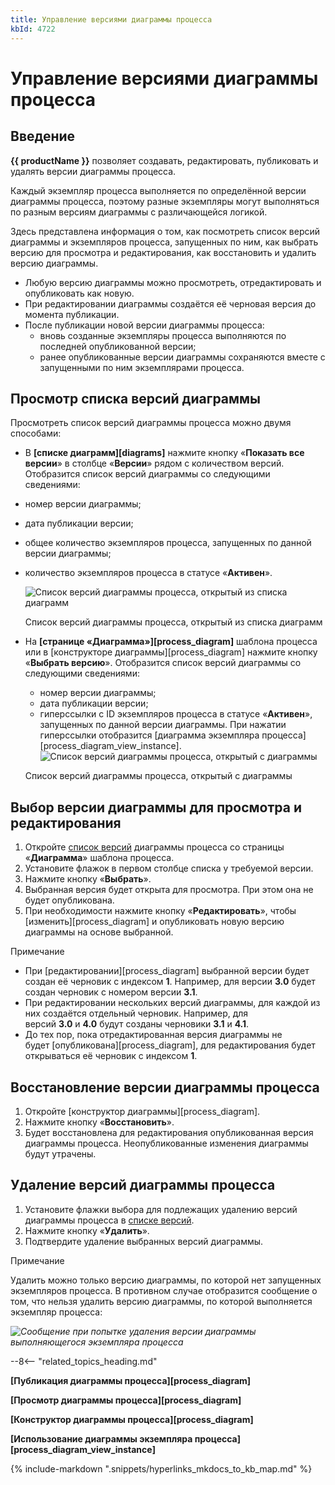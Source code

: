 ```yaml
---
title: Управление версиями диаграммы процесса
kbId: 4722
---
```


# Управление версиями диаграммы процесса

## Введение

**{{ productName }}** позволяет создавать, редактировать, публиковать и удалять версии диаграммы процесса.

Каждый экземпляр процесса выполняется по определённой версии диаграммы процесса, поэтому разные экземпляры могут выполняться по разным версиям диаграммы с различающейся логикой.

Здесь представлена информация о том, как посмотреть список версий диаграммы и экземпляров процесса, запущенных по ним, как выбрать версию для просмотра и редактирования, как восстановить и удалить версию диаграммы.

- Любую версию диаграммы можно просмотреть, отредактировать и опубликовать как новую.
- При редактировании диаграммы создаётся её черновая версия до момента публикации.
- После публикации новой версии диаграммы процесса:
  - вновь созданные экземпляры процесса выполняются по последней опубликованной версии;
  - ранее опубликованные версии диаграммы сохраняются вместе с запущенными по ним экземплярами процесса.

## Просмотр списка версий диаграммы

Просмотреть список версий диаграммы процесса можно двумя способами:

- В **[списке диаграмм][diagrams]** нажмите кнопку «**Показать все версии**» в столбце «**Версии**» рядом с количеством версий. Отобразится список версий диаграммы со следующими сведениями:
- номер версии диаграммы;
- дата публикации версии;
- общее количество экземпляров процесса, запущенных по данной версии диаграммы;
- количество экземпляров процесса в статусе «**Активен**».

  ![Список версий диаграммы процесса, открытый из списка диаграмм](https://kb.comindware.ru/assets/process_diagram_list_versions.png)

  Список версий диаграммы процесса, открытый из списка диаграмм
- На **[странице «**Диаграмма**»][process_diagram]** шаблона процесса или в [конструкторе диаграммы][process_diagram] нажмите кнопку «**Выбрать версию**». Отобразится список версий диаграммы со следующими сведениями:

  - номер версии диаграммы;
  - дата публикации версии;
  - гиперссылки с ID экземпляров процесса в статусе «**Активен**», запущенных по данной версии диаграммы. При нажатии гиперссылки отобразится [диаграмма экземпляра процесса][process_diagram_view_instance].![Список версий диаграммы процесса, открытый c диаграммы](https://kb.comindware.ru/assets/process_diagram_version_list.png)

  Список версий диаграммы процесса, открытый c диаграммы

## Выбор версии диаграммы для просмотра и редактирования

1. Откройте [список версий](#process_diagram_version_list) диаграммы процесса со страницы «**Диаграмма**» шаблона процесса.
2. Установите флажок в первом столбце списка у требуемой версии.
3. Нажмите кнопку «**Выбрать**».
4. Выбранная версия будет открыта для просмотра. При этом она не будет опубликована.
5. При необходимости нажмите кнопку «**Редактировать**», чтобы [изменить][process_diagram] и опубликовать новую версию диаграммы на основе выбранной.

Примечание

- При [редактировании][process_diagram] выбранной версии будет создан её черновик с индексом **1**. Например, для версии **3.0** будет создан черновик с номером версии **3.1**.
- При редактировании нескольких версий диаграммы, для каждой из них создаётся отдельный черновик. Например, для версий **3.0** и **4.0** будут созданы черновики **3.1** и **4.1**.
- До тех пор, пока отредактированная версия диаграммы не будет [опубликована][process_diagram], для редактирования будет открываться её черновик с индексом **1**.

## Восстановление версии диаграммы процесса

1. Откройте [конструктор диаграммы][process_diagram].
2. Нажмите кнопку «**Восстановить**».
3. Будет восстановлена для редактирования опубликованная версия диаграммы процесса. Неопубликованные изменения диаграммы будут утрачены.

## Удаление версий диаграммы процесса

1. Установите флажки выбора для подлежащих удалению версий диаграммы процесса в [списке версий](#diagram_version_list_view).
2. Нажмите кнопку «**Удалить**».
3. Подтвердите удаление выбранных версий диаграммы.

Примечание

Удалить можно только версию диаграммы, по которой нет запущенных экземпляров процесса. В противном случае отобразится сообщение о том, что нельзя удалить версию диаграммы, по которой выполняется экземпляр процесса:

_![Сообщение при попытке удаления версии диаграммы выполняющегося экземпляра процесса](https://kb.comindware.ru/assets/diagram_version_deletion_denied.png)_

--8<-- "related_topics_heading.md"

**[Публикация диаграммы процесса][process_diagram]**

**[Просмотр диаграммы процесса][process_diagram]**

**[Конструктор диаграммы процесса][process_diagram]**

**[Использование диаграммы экземпляра процесса][process_diagram_view_instance]**

{% include-markdown ".snippets/hyperlinks_mkdocs_to_kb_map.md" %}
